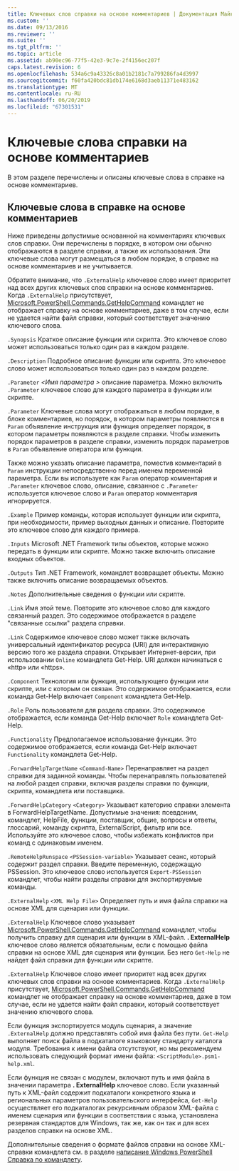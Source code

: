 ```yaml
---
title: Ключевых слов справки на основе комментариев | Документация Майкрософт
ms.custom: ''
ms.date: 09/13/2016
ms.reviewer: ''
ms.suite: ''
ms.tgt_pltfrm: ''
ms.topic: article
ms.assetid: ab90ec96-77f5-42e3-9c7e-2f4156ec207f
caps.latest.revision: 6
ms.openlocfilehash: 534a6c9a43326c8a01b2181c7a799286fa4d3997
ms.sourcegitcommit: f60fa420bdc81db174e6168d3aeb11371e483162
ms.translationtype: MT
ms.contentlocale: ru-RU
ms.lasthandoff: 06/20/2019
ms.locfileid: "67301531"
---
```

# <a name="comment-based-help-keywords"></a>Ключевые слова справки на основе комментариев

В этом разделе перечислены и описаны ключевые слова в справке на основе комментариев.

## <a name="keywords-in-comment-based-help"></a>Ключевые слова в справке на основе комментариев

Ниже приведены допустимые основанной на комментариях ключевых слов справки. Они перечислены в порядке, в котором они обычно отображаются в разделе справки, а также их использования. Эти ключевые слова могут размещаться в любом порядке, в справке на основе комментариев и не учитывается.

Обратите внимание, что `.ExternalHelp` ключевое слово имеет приоритет над всех других ключевых слов справки на основе комментариев. Когда `.ExternalHelp` присутствует, [Microsoft.PowerShell.Commands.GetHelpCommand](/dotnet/api/Microsoft.PowerShell.Commands.gethelpcommand) командлет не отображает справку на основе комментариев, даже в том случае, если не удается найти файл справки, который соответствует значению ключевого слова.

`.Synopsis` Краткое описание функции или скрипта. Это ключевое слово может использоваться только один раз в каждом разделе.

`.Description` Подробное описание функции или скрипта. Это ключевое слово может использоваться только один раз в каждом разделе.

`.Parameter` *\<Имя параметра >* описание параметра. Можно включить `.Parameter` ключевое слово для каждого параметра в функции или скрипте.

`.Parameter` Ключевые слова могут отображаться в любом порядке, в блоке комментариев, но порядок, в котором параметры появляются в `Param` объявление инструкция или функция определяет порядок, в котором параметры появляются в разделе справки. Чтобы изменить порядок параметров в разделе справки, изменить порядок параметров в `Param` объявление оператора или функции.

Также можно указать описание параметра, поместив комментарий в `Param` инструкции непосредственно перед именем переменной параметра. Если вы используете как `Param` оператор комментария и `.Parameter` ключевое слово, описание, связанное с `.Parameter` используется ключевое слово и `Param` оператор комментария игнорируется.

`.Example` Пример команды, которая использует функции или скрипта, при необходимости, пример выходных данных и описание. Повторите это ключевое слово для каждого примера.

`.Inputs` Microsoft .NET Framework типы объектов, которые можно передать в функции или скрипте. Можно также включить описание входных объектов.

`.Outputs` Тип .NET Framework, командлет возвращает объекты. Можно также включить описание возвращаемых объектов.

`.Notes` Дополнительные сведения о функции или скрипте.

`.Link` Имя этой теме. Повторите это ключевое слово для каждого связанный раздел. Это содержимое отображается в разделе "связанные ссылки" раздела справки.

`.Link` Содержимое ключевое слово может также включать универсальный идентификатор ресурса (URI) для интерактивную версию того же раздела справки. Открывает Интернет-версии, при использовании `Online` командлета Get-Help. URI должен начинаться с «http» или «https».

`.Component` Технология или функция, использующего функции или скрипте, или с которым он связан. Это содержимое отображается, если команда Get-Help включает `Component` командлета Get-Help.

`.Role` Роль пользователя для раздела справки. Это содержимое отображается, если команда Get-Help включает `Role` командлета Get-Help.

`.Functionality` Предполагаемое использование функции. Это содержимое отображается, если команда Get-Help включает `Functionality` командлета Get-Help.

`.ForwardHelpTargetName` `<Command-Name>` Перенаправляет на раздел справки для заданной команды. Чтобы перенаправлять пользователей на любой раздел справки, включая разделы справки по функции, скрипта, командлета или поставщика.

`.ForwardHelpCategory` `<Category>` Указывает категорию справки элемента в ForwardHelpTargetName. Допустимые значения: псевдоним, командлет, HelpFile, функции, поставщик, общие, вопросы и ответы, глоссарий, команду скрипта, ExternalScript, фильтр или все. Используйте это ключевое слово, чтобы избежать конфликтов при команд с одинаковым именем.

`.RemoteHelpRunspace` `<PSSession-variable>` Указывает сеанс, который содержит раздел справки. Введите переменную, содержащую PSSession. Это ключевое слово используется `Export-PSSession` командлет, чтобы найти разделы справки для экспортируемые команды.

`.ExternalHelp` `<XML Help File>` Определяет путь и имя файла справки на основе XML для сценария или функции.

`.ExternalHelp` Ключевое слово указывает [Microsoft.PowerShell.Commands.GetHelpCommand](/dotnet/api/Microsoft.PowerShell.Commands.gethelpcommand) командлет, чтобы получить справку для сценария или функции в XML-файл. **. ExternalHelp** ключевое слово является обязательным, если с помощью файла справки на основе XML для сценария или функции. Без него `Get-Help` не найдет файл справки для функции или скрипте.

`.ExternalHelp` Ключевое слово имеет приоритет над всех других ключевых слов справки на основе комментариев. Когда `.ExternalHelp` присутствует, [Microsoft.PowerShell.Commands.GetHelpCommand](/dotnet/api/Microsoft.PowerShell.Commands.gethelpcommand) командлет не отображает справку на основе комментариев, даже в том случае, если не удается найти файл справки, который соответствует значению ключевого слова.

Если функция экспортируется модуль сценария, а значение `.ExternalHelp` должно представлять собой имя файла без пути. `Get-Help` выполняет поиск файла в подкаталоге языковому стандарту каталога модуля. Требования к имени файла отсутствуют, но мы рекомендуем использовать следующий формат имени файла: `<ScriptModule>.psm1-help.xml`.

Если функция не связан с модулем, включают путь и имя файла в значении параметра **. ExternalHelp** ключевое слово. Если указанный путь к XML-файл содержит подкаталоги конкретного языка и региональных параметров пользовательского интерфейса, `Get-Help` осуществляет его подкаталогах рекурсивным образом XML-файла с именем сценария или функции в соответствии с языка, установлена резервная стандартов для Windows, так же, как он так и для всех разделов справки на основе XML.

Дополнительные сведения о формате файлов справки на основе XML-справки командлета см. в разделе [написание Windows PowerShell Справка по командлету](./writing-help-for-windows-powershell-cmdlets.md).